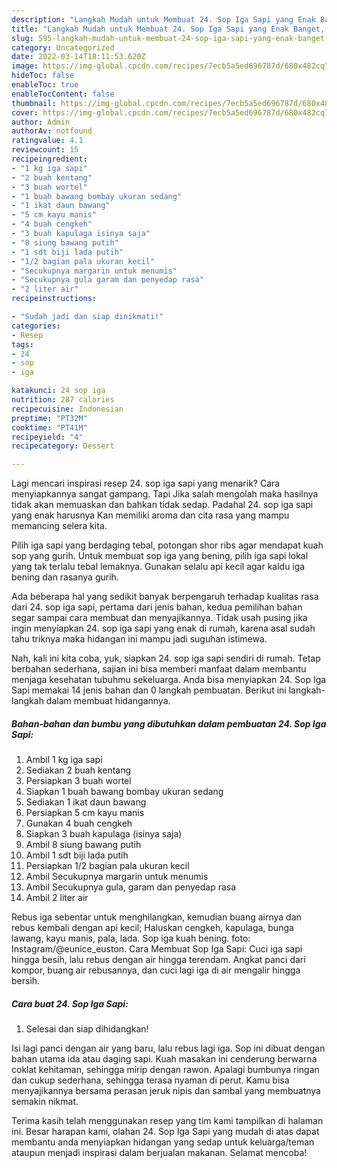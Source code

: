 ```yaml
---
description: "Langkah Mudah untuk Membuat 24. Sop Iga Sapi yang Enak Banget, Buat Buka Puasa Enak Banget"
title: "Langkah Mudah untuk Membuat 24. Sop Iga Sapi yang Enak Banget, Buat Buka Puasa Enak Banget"
slug: 595-langkah-mudah-untuk-membuat-24-sop-iga-sapi-yang-enak-banget-buat-buka-puasa-enak-banget
category: Uncategorized
date: 2022-03-14T18:11:53.620Z
image: https://img-global.cpcdn.com/recipes/7ecb5a5ed696787d/680x482cq70/24-sop-iga-sapi-foto-resep-utama.jpg
hideToc: false
enableToc: true
enableTocContent: false
thumbnail: https://img-global.cpcdn.com/recipes/7ecb5a5ed696787d/680x482cq70/24-sop-iga-sapi-foto-resep-utama.jpg
cover: https://img-global.cpcdn.com/recipes/7ecb5a5ed696787d/680x482cq70/24-sop-iga-sapi-foto-resep-utama.jpg
author: Admin
authorAv: notfound
ratingvalue: 4.1
reviewcount: 15
recipeingredient:
- "1 kg iga sapi"
- "2 buah kentang"
- "3 buah wortel"
- "1 buah bawang bombay ukuran sedang"
- "1 ikat daun bawang"
- "5 cm kayu manis"
- "4 buah cengkeh"
- "3 buah kapulaga isinya saja"
- "8 siung bawang putih"
- "1 sdt biji lada putih"
- "1/2 bagian pala ukuran kecil"
- "Secukupnya margarin untuk menumis"
- "Secukupnya gula garam dan penyedap rasa"
- "2 liter air"
recipeinstructions:

- "Sudah jadi dan siap dinikmati!"
categories:
- Resep
tags:
- 24
- sop
- iga

katakunci: 24 sop iga 
nutrition: 287 calories
recipecuisine: Indonesian
preptime: "PT32M"
cooktime: "PT41M"
recipeyield: "4"
recipecategory: Dessert

---
```



Lagi mencari inspirasi resep 24. sop iga sapi yang menarik? Cara menyiapkannya sangat gampang. Tapi Jika salah mengolah maka hasilnya tidak akan memuaskan dan bahkan tidak sedap. Padahal 24. sop iga sapi yang enak harusnya Kan memiliki aroma dan cita rasa yang mampu memancing selera kita.


Pilih iga sapi yang berdaging tebal, potongan shor ribs agar mendapat kuah sop yang gurih. Untuk membuat sop iga yang bening, pilih iga sapi lokal yang tak terlalu tebal lemaknya. Gunakan selalu api kecil agar kaldu iga bening dan rasanya gurih.

Ada beberapa hal yang sedikit banyak berpengaruh terhadap kualitas rasa dari 24. sop iga sapi, pertama dari jenis bahan, kedua pemilihan bahan segar sampai cara membuat dan menyajikannya. Tidak usah pusing jika ingin menyiapkan 24. sop iga sapi yang enak di rumah, karena asal sudah tahu triknya maka hidangan ini mampu jadi suguhan istimewa.


Nah, kali ini kita coba, yuk, siapkan 24. sop iga sapi sendiri di rumah. Tetap berbahan sederhana, sajian ini bisa memberi manfaat dalam membantu menjaga kesehatan tubuhmu sekeluarga. Anda bisa menyiapkan 24. Sop Iga Sapi memakai 14 jenis bahan dan 0 langkah pembuatan. Berikut ini langkah-langkah dalam membuat hidangannya.

<!--inarticleads1-->

##### Bahan-bahan dan bumbu yang dibutuhkan dalam pembuatan 24. Sop Iga Sapi:

1. Ambil 1 kg iga sapi
1. Sediakan 2 buah kentang
1. Persiapkan 3 buah wortel
1. Siapkan 1 buah bawang bombay ukuran sedang
1. Sediakan 1 ikat daun bawang
1. Persiapkan 5 cm kayu manis
1. Gunakan 4 buah cengkeh
1. Siapkan 3 buah kapulaga (isinya saja)
1. Ambil 8 siung bawang putih
1. Ambil 1 sdt biji lada putih
1. Persiapkan 1/2 bagian pala ukuran kecil
1. Ambil Secukupnya margarin untuk menumis
1. Ambil Secukupnya gula, garam dan penyedap rasa
1. Ambil 2 liter air


Rebus iga sebentar untuk menghilangkan, kemudian buang airnya dan rebus kembali dengan api kecil; Haluskan cengkeh, kapulaga, bunga lawang, kayu manis, pala, lada. Sop iga kuah bening. foto: Instagram/@eunice_euston. Cara Membuat Sop Iga Sapi: Cuci iga sapi hingga besih, lalu rebus dengan air hingga terendam. Angkat panci dari kompor, buang air rebusannya, dan cuci lagi iga di air mengalir hingga bersih. 

<!--inarticleads2-->

##### Cara buat 24. Sop Iga Sapi:


1. Selesai dan siap dihidangkan!

Isi lagi panci dengan air yang baru, lalu rebus lagi iga. Sop ini dibuat dengan bahan utama ida atau daging sapi. Kuah masakan ini cenderung berwarna coklat kehitaman, sehingga mirip dengan rawon. Apalagi bumbunya ringan dan cukup sederhana, sehingga terasa nyaman di perut. Kamu bisa menyajikannya bersama perasan jeruk nipis dan sambal yang membuatnya semakin nikmat. 

Terima kasih telah menggunakan resep yang tim kami tampilkan di halaman ini. Besar harapan kami, olahan 24. Sop Iga Sapi yang mudah di atas dapat membantu anda menyiapkan hidangan yang sedap untuk keluarga/teman ataupun menjadi inspirasi dalam berjualan makanan. Selamat mencoba!
